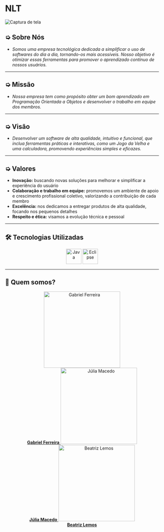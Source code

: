 # NLT

![Captura de tela](https://github.com/user-attachments/assets/3dfb3d16-a8ea-43ca-94de-5cc8d7610a68)

## ➭ Sobre Nós

- _Somos uma empresa tecnológica dedicada a simplificar o uso de softwares do dia a dia, tornando-os mais acessíveis. Nosso objetivo é otimizar essas ferramentas para promover o aprendizado contínuo de nossos usuários._

---

## ➭ Missão

- _Nossa empresa tem como propósito obter um bom aprendizado em Programação Orientada a Objetos e desenvolver o trabalho em equipe dos membros._

---

## ➭ Visão

- _Desenvolver um software de alta qualidade, intuitivo e funcional, que inclua ferramentas práticas e interativas, como um Jogo da Velha e uma calculadora, promovendo experiências simples e eficazes._

---

## ➭ Valores

- **Inovação:** buscando novas soluções para melhorar e simplificar a experiência do usuário
- **Colaboração e trabalho em equipe:** promovemos um ambiente de apoio e crescimento profissional coletivo, valorizando a contribuição de cada membro
- **Excelência:** nos dedicamos a entregar produtos de alta qualidade, focando nos pequenos detalhes
- **Respeito e ética:** visamos a evolução técnica e pessoal

---

## 🛠️ Tecnologias Utilizadas

<div align="center">
  <img width="50" src="https://cdn.jsdelivr.net/gh/devicons/devicon@latest/icons/java/java-original.svg" alt="Java"/>
  <img width="50" src="https://cdn.jsdelivr.net/gh/devicons/devicon@latest/icons/eclipse/eclipse-original.svg" alt="Eclipse"/>
</div>

---

## 👥 Quem somos?

<div align="center">
  <a href="https://github.com/Gabrielzab">
    <img width="250" src="https://avatars.githubusercontent.com/Gabrielzab?s=250" alt="Gabriel Ferreira"/>
    <br><strong>Gabriel Ferreira</strong>
  </a>
  
  <a href="https://github.com/juliamacedo63">
    <img width="250" src="https://avatars.githubusercontent.com/juliamacedo63?s=250" alt="Júlia Macedo"/>
    <br><strong>Júlia Macedo</strong>
  </a>
  
  <a href="https://github.com/BeatrizLemoss">
    <img width="250" src="https://avatars.githubusercontent.com/BeatrizLemoss?s=250" alt="Beatriz Lemos"/>
    <br><strong>Beatriz Lemos</strong>
  </a>
</div>

